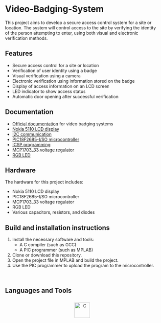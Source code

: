# Video-Badging-System
This project aims to develop a secure access control system for a site or location. The system will control access to the site by verifying the identity of the person attempting to enter, using both visual and electronic verification methods.  
  



## Features  
- Secure access control for a site or location
- Verification of user identity using a badge
- Visual verification using a camera
- Electronic verification using information stored on the badge
- Display of access information on an LCD screen
- LED indicator to show access status
- Automatic door opening after successful verification  
  



## Documentation  
- <a href="https://www.fiberplusinc.com/systems-offered/video-badging-visual-form-security/" target="_blank">Official documentation</a> for video badging systems
- <a href="https://components101.com/displays/nokia-5110-lcd" target="_blank">Nokia 5110 LCD display</a>
- <a href="https://lewebpedagogique.com/isneiffel/files/2017/06/Liaison-I2C.pdf" target="_blank">I2C communication</a>
- <a href="http://ww1.microchip.com/downloads/en/devicedoc/39761b.pdf" target="_blank">PIC18F2685-I/SO microcontroller</a>
- <a href="https://ww1.microchip.com/downloads/en/DeviceDoc/31028a.pdf" target="_blank">ICSP programming</a>
- <a href="https://ww1.microchip.com/downloads/en/DeviceDoc/22049f.pdf" target="_blank">MCP1703_33 voltage regulator</a>
- <a href="https://components101.com/diodes/rgb-led-pinout-configuration-circuit-datasheet" target="_blank">RGB LED</a>  
  



## Hardware  
The hardware for this project includes:  
  

- Nokia 5110 LCD display 
- PIC18F2685-I/SO microcontroller
- MCP1703_33 voltage regulator
- RGB LED
- Various capacitors, resistors, and diodes  
  



## Build and installation instructions  
1. Install the necessary software and tools:
   - A C compiler (such as GCC)
   - A PIC programmer (such as MPLAB)
2. Clone or download this repository.
3. Open the project file in MPLAB and build the project.
4. Use the PIC programmer to upload the program to the microcontroller.  
  

<br/>  


## Languages and Tools  
<div align="center">  
<a href="https://www.cprogramming.com/" target="_blank"><img style="margin: 10px" src="https://profilinator.rishav.dev/skills-assets/c-original.svg" alt="C" height="50" /></a>  
</div>
